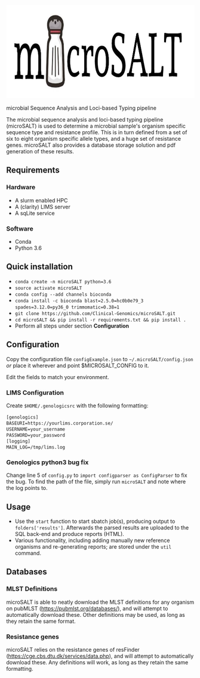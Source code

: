 <p align="center">
  <a href="https://github.com/sylvinite/microSALT">
    <img width="1000" height="250" src="artwork/microsalt.jpg"/>
  </a>
</p>

microbial Sequence Analysis and Loci-based Typing pipeline

The microbial sequence analysis and loci-based typing pipeline (microSALT) is used to determine a microbial sample's organism specific sequence type and resistance profile. This is in turn defined from a set of six to eight organism specific allele types, and a huge set of resistance genes. microSALT also provides a database storage solution and pdf generation of these results.

## Requirements
### Hardware
* A slurm enabled HPC
* A (clarity) LIMS server
* A sqLite service

### Software
* Conda
* Python 3.6

## Quick installation
* `conda create -n microSALT python=3.6`
* `source activate microSALT`
* `conda config --add channels bioconda`
* `conda install -c bioconda blast=2.5.0=hc0b0e79_3 spades=3.12.0=py36_0 trimmomatic=0.38=1`
* `git clone https://github.com/Clinical-Genomics/microSALT.git`
* `cd microSALT && pip install -r requirements.txt && pip install .`
* Perform all steps under section  __Configuration__

## Configuration
Copy the configuration file `configExample.json` to `~/.microSALT/config.json` _or_ place it wherever and point $MICROSALT_CONFIG to it.

Edit the fields to match your environment.

### LIMS Configuration
Create `$HOME/.genologicsrc` with the following formatting:
```
[genologics]
BASEURI=https://yourlims.corporation.se/
USERNAME=your_username
PASSWORD=your_password
[logging]
MAIN_LOG=/tmp/lims.log
```

### Genologics python3 bug fix
Change line 5 of `config.py` to `import configparser as ConfigParser` to fix the bug.
To find the path of the file, simply run `microSALT` and note where the log points to.

## Usage
* Use the `start` function to start sbatch job(s), producing output to `folders['results']`. Afterwards the parsed results  are uploaded to the SQL back-end and produce reports (HTML).
* Various functionality, including adding manually new reference organisms and re-generating reports; are stored under the `util` command.

## Databases
### MLST Definitions
microSALT is able to neatly download the MLST definitions for any organism on pubMLST (https://pubmlst.org/databases/), and will attempt to automatically download these.
Other definitions may be used, as long as they retain the same format. 

### Resistance genes
microSALT relies on the resistance genes of resFinder (https://cge.cbs.dtu.dk/services/data.php), and will attempt to automatically download these.
Any definitions will work, as long as they retain the same formatting.
